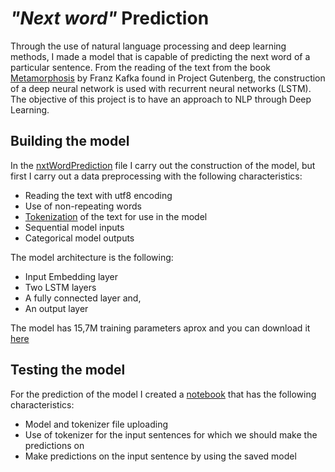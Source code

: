 # *"Next word"* Prediction 

Through the use of natural language processing and deep learning methods, I made a model that is capable of predicting the next word of a particular sentence. From the reading of the text from the book [Metamorphosis](https://www.gutenberg.org/cache/epub/5200/pg5200.txt) by Franz Kafka found in Project Gutenberg, the construction of a deep neural network is used with recurrent neural networks (LSTM). The objective of this project is to have an approach to NLP through Deep Learning.

## Building the model

In the [nxtWordPrediction](https://github.com/yepedraza/nextword-predict/blob/80307bdc413d959ab60544853bc9f9044ca28872/nxtWordPrediction.ipynb) file I carry out the construction of the model, but first I carry out a data preprocessing with the following characteristics:
  * Reading the text with utf8 encoding
  * Use of non-repeating words
  * [Tokenization](https://keras.io/api/preprocessing/text/) of the text for use in the model
  * Sequential model inputs
  * Categorical model outputs

The model architecture is the following:
  * Input Embedding layer
  * Two LSTM layers
  * A fully connected layer and,
  * An output layer

The model has 15,7M training parameters aprox and you can download it [here](https://drive.google.com/file/d/1JX7TPaFdbUDP95Jwxpf5MbWUIis97Oj3/view?usp=sharing)

## Testing the model

For the prediction of the model I created a [notebook](https://github.com/yepedraza/nextword-predict/blob/80307bdc413d959ab60544853bc9f9044ca28872/predScript.ipynb) that has the following characteristics:
  * Model and tokenizer file uploading
  * Use of tokenizer for the input sentences for which we should make the predictions on
  * Make predictions on the input sentence by using the saved model

